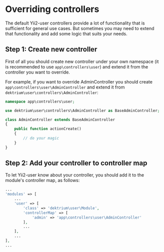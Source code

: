 Overriding controllers
======================

The default Yii2-user controllers provide a lot of functionality that is sufficient for general use cases. But sometimes
you may need to extend that functionality and add some logic that suits your needs.

Step 1: Create new controller
-----------------------------

First of all you should create new controller under your own namespace (it is recommended to use `app\controllers\user`)
and extend it from the controller you want to override.

For example, if you want to override AdminController you should create `app\controllers\user\AdminController` and extend
it from `dektrium\user\controllers\AdminController`:

```php
namespace app\controllers\user;

use dektrium\user\controllers\AdminController as BaseAdminController;

class AdminController extends BaseAdminController
{
    public function actionCreate()
    {
        // do your magic
    }
}
```

Step 2: Add your controller to controller map
---------------------------------------------

To let Yii2-user know about your controller, you should add it to the module's controller map, as follows:

```php
...
'modules' => [
    ...
    'user' => [
        'class' => 'dektrium\user\Module',
        'controllerMap' => [
            'admin' => 'app\controllers\user\AdminController'
        ],
        ...
    ],
    ...
],
...
```
